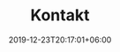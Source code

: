 ---
type          : contact
title         : "Kontakt"
date          : 2019-12-23T20:17:01+06:00
heading       : "Danke für deine Anfrage."
subtitle_one  : "Um <span>Hilfe</span> zu bitten ist kein Zeichen von Schwäche."
subtitle_two  : "Es gibt keine blöden Fragen, nur blöde Antworten."
---